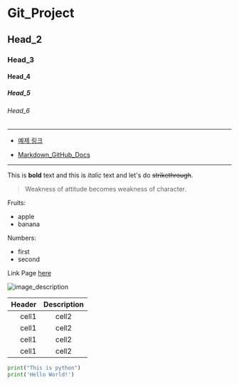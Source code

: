 <!-- Heading -->
# Git_Project

## Head_2
### Head_3
#### Head_4
##### Head_5
###### Head_6

<!-- Line (_bar 3번) -->
___

* [예제 링크](https://github.com/dream-ellie/markdown)

* [Markdown_GitHub_Docs](https://docs.github.com/get-started/writing-on-github/getting-started-with-writing-and-formatting-on-github/basic-writing-and-formatting-syntax#in-this-article)

___

<!-- Text Area -->
This is **bold** text and this is *italic* text and let's do ~~strikethrough~~.

<!-- Quote -->
> Weakness of attitude becomes weakness of character.

<!-- Bullet List -->
Fruits: 
* apple
* banana

<!-- Number List -->
Numbers:
* first
* second

<!-- Link -->
Link Page [here](https://www.naver.com)

<!-- Image -->
![image_description](https___www.lifeofpix.com_wp-content_uploads_2018_07_IMG_0013.jpg)

<!-- Table -->
|Header|Description|
|--:|:--:|
|cell1|cell2|
|cell1|cell2|
|cell1|cell2|
|cell1|cell2|

<!-- Code -->
```python
print("This is python")
print('Hello World!')
```